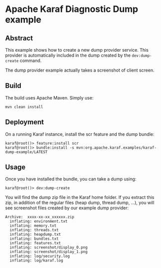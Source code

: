 <!--
    Licensed to the Apache Software Foundation (ASF) under one
    or more contributor license agreements.  See the NOTICE file
    distributed with this work for additional information
    regarding copyright ownership.  The ASF licenses this file
    to you under the Apache License, Version 2.0 (the
    "License"); you may not use this file except in compliance
    with the License.  You may obtain a copy of the License at

      http://www.apache.org/licenses/LICENSE-2.0

    Unless required by applicable law or agreed to in writing,
    software distributed under the License is distributed on an
    "AS IS" BASIS, WITHOUT WARRANTIES OR CONDITIONS OF ANY
    KIND, either express or implied.  See the License for the
    specific language governing permissions and limitations
    under the License.
-->
# Apache Karaf Diagnostic Dump example

## Abstract

This example shows how to create a new dump provider service. This provider is automatically included in the dump created
by the `dev:dump-create` command.

The dump provider example actually takes a screenshot of client screen.

## Build

The build uses Apache Maven. Simply use:

```
mvn clean install
```

## Deployment

On a running Karaf instance, install the scr feature and the dump bundle:

```
karaf@root()> feature:install scr
karaf@root()> bundle:install -s mvn:org.apache.karaf.examples/karaf-dump-example/LATEST
```

## Usage

Once you have installed the bundle, you can take a dump using:

```
karaf@root()> dev:dump-create
```

You will find the dump zip file in the Karaf home folder. If you extract this zip, in addition of the regular files (heap dump, thread dump, ...),
you will see screenshot files created by our example dump provider:

```
Archive:  xxxx-xx-xx_xxxxxx.zip
  inflating: environment.txt         
  inflating: memory.txt              
  inflating: threads.txt             
  inflating: heapdump.txt            
  inflating: bundles.txt             
  inflating: features.txt            
  inflating: screenshot/display_0.png  
  inflating: screenshot/display_1.png  
  inflating: log/security.log        
  inflating: log/karaf.log  
```
